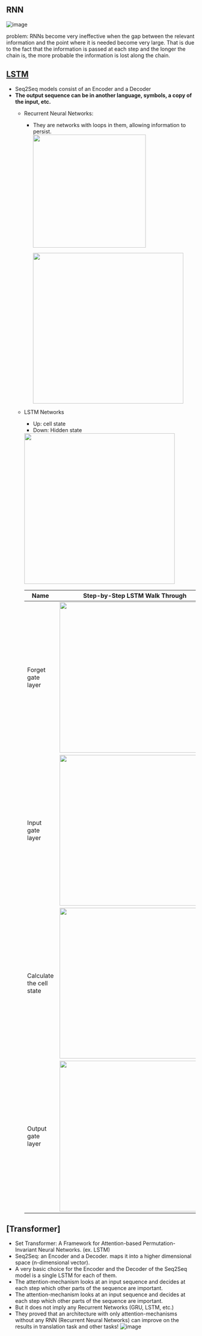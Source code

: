 
<!---
Started to write on Sep 7 2021
Zahra
-->

## RNN
![image](https://user-images.githubusercontent.com/46463022/141521250-77504bf5-e44e-4746-8217-d5140d2a3976.png)

problem: RNNs become very ineffective when the gap between the relevant information and the point where it is needed become very large. That is due to the fact that the information is passed at each step and the longer the chain is, the more probable the information is lost along the chain.

## [LSTM](https://colah.github.io/posts/2015-08-Understanding-LSTMs/)
- Seq2Seq models consist of an Encoder and a Decoder
- **The output sequence can be in another language, symbols, a copy of the input, etc.**
  - Recurrent Neural Networks: 
    - They are networks with loops in them, allowing information to persist.  
      <img src="https://user-images.githubusercontent.com/46463022/132416289-1753870a-49a0-4a55-8ef9-b19ab83b855b.png" width="300"> 
      
      <img src="https://user-images.githubusercontent.com/46463022/132416477-f92372bb-5f79-4ea1-b2cb-6050954e3639.png" width="400">  

  - LSTM Networks  
      - Up: cell state
      - Down: Hidden state 
      <img src="https://user-images.githubusercontent.com/46463022/132416795-f0adf789-706a-4d86-93d1-e0e58ce2fecc.png" width="400">  
      
      |Name|Step-by-Step LSTM Walk Through|Description|
      | ------------- | ------------- | ------------- |
      |Forget gate layer|<img src="https://user-images.githubusercontent.com/46463022/132417332-a8524af1-4885-4718-8ca7-22543b9b2857.png" width="400">|
      |Input gate layer|<img src="https://user-images.githubusercontent.com/46463022/132417587-b1cf48ff-c00e-42e8-a07a-1e1dfdac6aaf.png" width="400">|forget layer for input/ Tanh: [-1,1] which information is important|
      |Calculate the cell state|<img src="https://user-images.githubusercontent.com/46463022/132417829-f353abb3-c06b-468c-ab9e-d990dfc0cee7.png" width="400">| dropping values/ input gate|
      |Output gate layer|<img src="https://user-images.githubusercontent.com/46463022/132417857-51e555db-79ff-4154-bbc6-8689078d170c.png" width="400">|
      
      
 ## [Transformer]
 * Set Transformer: A Framework for Attention-based Permutation-Invariant Neural Networks. (ex. LSTM)
 * Seq2Seq: an Encoder and a Decoder. maps it into a higher dimensional space (n-dimensional vector). 
 * A very basic choice for the Encoder and the Decoder of the Seq2Seq model is a single LSTM for each of them.
 * The attention-mechanism looks at an input sequence and decides at each step which other parts of the sequence are important.
 * The attention-mechanism looks at an input sequence and decides at each step which other parts of the sequence are important.
 * But it does not imply any Recurrent Networks (GRU, LSTM, etc.)
 * They proved that an architecture with only attention-mechanisms without any RNN (Recurrent Neural Networks) can improve on the results in translation task and other tasks! 
   ![image](https://user-images.githubusercontent.com/46463022/141361806-01a5d499-b21c-4865-975d-ddb4589bb9a9.png)

